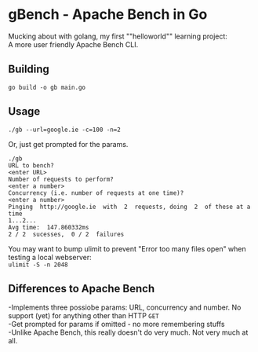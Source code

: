 gBench - Apache Bench in Go
======
Mucking about with golang, my first ""helloworld"" learning project:   
A more user friendly Apache Bench CLI. 

## Building
`go build -o gb main.go`

## Usage

`./gb --url=google.ie -c=100 -n=2`

Or, just get prompted for the params.
	
	./gb
	URL to bench?
	<enter URL>
	Number of requests to perform?
	<enter a number>
	Concurrency (i.e. number of requests at one time)?
	<enter a number>
	Pinging  http://google.ie  with  2  requests, doing  2  of these at a time
	1...2...
	Avg time:  147.860332ms
	2 / 2  sucesses,  0 / 2  failures



You may want to bump ulimit to prevent "Error too many files open" when testing a local webserver:  
`ulimit -S -n 2048`

## Differences to Apache Bench

-Implements three possiobe params: URL, concurrency and number. No support (yet) for anything other than HTTP `GET`  
-Get prompted for params if omitted - no more remembering stuffs  
-Unlike Apache Bench, this really doesn't do very much. Not very much at all. 
